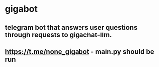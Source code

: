 # gigabot

## telegram bot that answers user questions through requests to gigachat-llm.
## https://t.me/none_gigabot - main.py should be run
